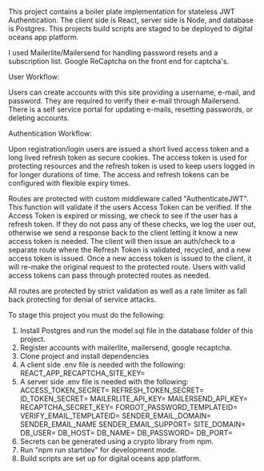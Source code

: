 This project contains a boiler plate implementation for stateless JWT Authentication. The client side is React, server side is Node, and database is Postgres. This projects build scripts are staged to be deployed to digital oceans app platform.

I used Mailerlite/Mailersend for handling password resets and a subscription list. Google ReCaptcha on the front end for captcha's.

User Workflow:

Users can create accounts with this site providing a username, e-mail, and password. They are required to verify their e-mail through Mailersend. There is a self service portal for updating e-mails, resetting passwords, or deleting accounts.

Authentication Workflow:

Upon registration/login users are issued a short lived access token and a long lived refresh token as secure cookies. The access token is used for protecting resources and the refresh token is used to keep users logged in for longer durations of time. The access and refresh tokens can be configured with flexible expiry times.

Routes are protected with custom middleware called "AuthenticateJWT". This function will validate if the users Access Token can be verified. If the Access Token is expired or missing, we check to see if the user has a refresh token. If they do not pass any of these checks, we log the user out, otherwise we send a response back to the client letting it know a new access token is needed. The client will then issue an auth/check to a separate route where the Refresh Token is validated, recycled, and a new access token is issued. Once a new access token is issued to the client, it will re-make the original request to the protected route. Users with valid access tokens can pass through protected routes as needed.

All routes are protected by strict validation as well as a rate limiter as fall back protecting for denial of service attacks.

To stage this project you must do the following:

1. Install Postgres and run the model.sql file in the database folder of this project.
2. Register accounts with mailerlite, mailersend, google recaptcha.
3. Clone project and install dependencies
4. A client side .env file is needed with the following:
REACT_APP_RECAPTCHA_SITE_KEY=
5. A server side .env file is needed with the following:
ACCESS_TOKEN_SECRET=
REFRESH_TOKEN_SECRET=
ID_TOKEN_SECRET=
MAILERLITE_API_KEY=
MAILERSEND_API_KEY=
RECAPTCHA_SECRET_KEY=
FORGOT_PASSWORD_TEMPLATEID=
VERIFY_EMAIL_TEMPLATEID=
SENDER_EMAIL_DOMAIN=
SENDER_EMAIL_NAME
SENDER_EMAIL_SUPPORT=
SITE_DOMAIN=
DB_USER=
DB_HOST=
DB_NAME=
DB_PASSWORD=
DB_PORT=
6. Secrets can be generated using a crypto library from npm.
7. Run "npm run startdev" for development mode.
8. Build scripts are set up for digital oceans app platform.